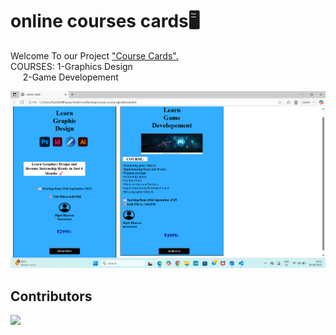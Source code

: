 # online courses cards🖥️

Welcome To our Project <u>"Course Cards". </u>  
COURSES: 1-Graphics Design</br>
         &nbsp;&nbsp;&nbsp;&nbsp;&nbsp;2-Game Developement

![card_Page](./images/cards-page.png)

## Contributors

<a href="https://github.com/Dipti17Bhawar/course-card-project/graphs/contributors">
<img src="https://github.com/Dipti17Bhawar" />
</a>

